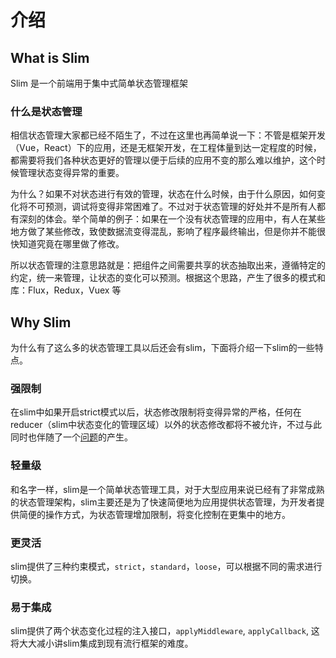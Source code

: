 # 介绍

## What is Slim
Slim 是一个前端用于集中式简单状态管理框架

### 什么是状态管理
相信状态管理大家都已经不陌生了，不过在这里也再简单说一下：不管是框架开发（Vue，React）下的应用，还是无框架开发，在工程体量到达一定程度的时候，都需要将我们各种状态更好的管理以便于后续的应用不变的那么难以维护，这个时候管理状态变得异常的重要。

为什么？如果不对状态进行有效的管理，状态在什么时候，由于什么原因，如何变化将不可预测，调试将变得非常困难了。不过对于状态管理的好处并不是所有人都有深刻的体会。举个简单的例子：如果在一个没有状态管理的应用中，有人在某些地方做了某些修改，致使数据流变得混乱，影响了程序最终输出，但是你并不能很快知道究竟在哪里做了修改。

所以状态管理的注意思路就是：把组件之间需要共享的状态抽取出来，遵循特定的约定，统一来管理，让状态的变化可以预测。根据这个思路，产生了很多的模式和库：Flux，Redux，Vuex 等

## Why Slim
为什么有了这么多的状态管理工具以后还会有slim，下面将介绍一下slim的一些特点。

### 强限制
在slim中如果开启strict模式以后，状态修改限制将变得异常的严格，任何在reducer（slim中状态变化的管理区域）以外的状态修改都将不被允许，不过与此同时也伴随了一个[问题]()的产生。

### 轻量级
和名字一样，slim是一个简单状态管理工具，对于大型应用来说已经有了非常成熟的状态管理架构，slim主要还是为了快速简便地为应用提供状态管理，为开发者提供简便的操作方式，为状态管理增加限制，将变化控制在更集中的地方。

### 更灵活
slim提供了三种约束模式，`strict`，`standard`，`loose`，可以根据不同的需求进行切换。

### 易于集成
slim提供了两个状态变化过程的注入接口，`applyMiddleware`, `applyCallback`, 这将大大减小讲slim集成到现有流行框架的难度。
